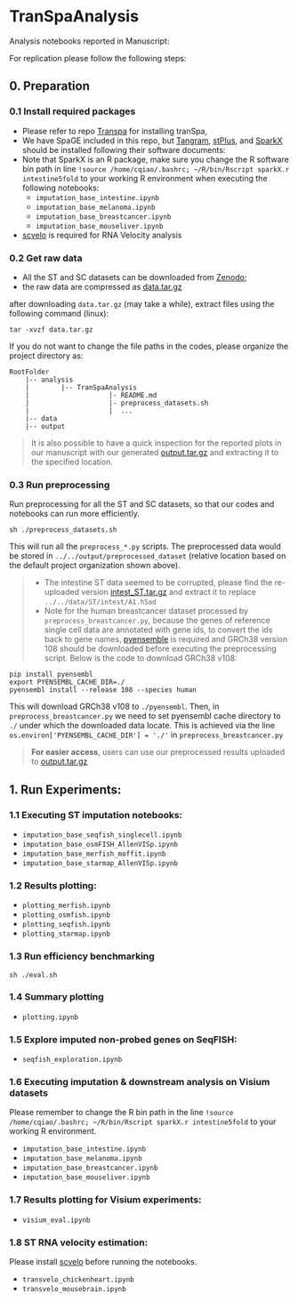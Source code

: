 # TranSpaAnalysis
Analysis notebooks reported in Manuscript:

For replication please follow the following steps:

## 0. Preparation

### 0.1 Install required packages

- Please refer to repo [Transpa](https://github.com/qiaochen/tranSpa/tree/main) for installing tranSpa,
- We have SpaGE included in this repo, but [Tangram](https://github.com/broadinstitute/Tangram), [stPlus](https://github.com/xy-chen16/stPlus), and [SparkX](https://xzhoulab.github.io/SPARK/04_installation/) should be installed following their software documents:
- Note that SparkX is an R package, make sure you change the R software bin path in line `!source /home/cqiao/.bashrc; ~/R/bin/Rscript sparkX.r intestine5fold` to your working R environment when executing the following notebooks:
    - `imputation_base_intestine.ipynb`
    - `imputation_base_melanoma.ipynb`
    - `imputation_base_breastcancer.ipynb`
    - `imputation_base_mouseliver.ipynb`
- [scvelo](https://scvelo.readthedocs.io/en/stable/installation/) is required for RNA Velocity analysis

### 0.2 Get raw data

- All the ST and SC datasets can be downloaded from [Zenodo](https://zenodo.org/record/8172197); 
- the raw data are compressed as [data.tar.gz](https://zenodo.org/record/8172197/files/data.tar.gz?download=1)

after downloading `data.tar.gz` (may take a while), extract files using the following command (linux):

```
tar -xvzf data.tar.gz
```

If you do not want to change the file paths in the codes, please organize the project directory as:

```
RootFolder
    |-- analysis
    |        |-- TranSpaAnalysis
    |                    |- README.md
    |                    |- preprocess_datasets.sh
    |                    |  ... 
    |-- data
    |-- output            
```

>It is also possible to have a quick inspection for the reported plots in our manuscript with our generated [output.tar.gz](https://zenodo.org/record/8172197/files/output.tar.gz?download=1) and extracting it to the specified location.

### 0.3 Run preprocessing

Run preprocessing for all the ST and SC datasets, so that our codes and notebooks can run more efficiently. 

```
sh ./preprocess_datasets.sh
```

This will run all the `preprocess_*.py` scripts. The preprocessed data would be stored in `../../output/preprocessed_dataset` (relative location based on the default project organization shown above).

>* The intestine ST data seemed to be corrupted, please find the re-uploaded version [intest_ST.tar.gz](https://zenodo.org/record/8214466/files/intest_ST.tar.gz?download=1) and extract it to replace `../../data/ST/intest/A1.h5ad`
>* Note for the human breastcancer dataset processed by `preprocess_breastcancer.py`, because the genes of reference single cell data are annotated with gene ids, to convert the ids back to gene names, [pyensemble](https://github.com/openvax/pyensembl) is required and GRCh38 version 108 should be downloaded before executing the preprocessing script. Below is the code to download GRCh38 v108:
```
pip install pyensembl
export PYENSEMBL_CACHE_DIR=./
pyensembl install --release 108 --species human
```
This will download GRCh38 v108 to `./pyensembl`. Then, in `preprocess_breastcancer.py` we need to set pyensembl cache directory to `./`  under which the downloaded data locate. This is achieved via the line `os.environ['PYENSEMBL_CACHE_DIR'] = './'` in `preprocess_breastcancer.py`


> __For easier access__, users can use our preprocessed results uploaded to [output.tar.gz](https://zenodo.org/record/8172197/files/output.tar.gz?download=1)

## 1. Run Experiments:

### 1.1 Executing ST imputation notebooks:
- `imputation_base_seqfish_singlecell.ipynb`
- `imputation_base_osmFISH_AllenVISp.ipynb`
- `imputation_base_merfish_moffit.ipynb`
- `imputation_base_starmap_AllenVISp.ipynb`

### 1.2 Results plotting:
- `plotting_merfish.ipynb`
- `plotting_osmfish.ipynb`
- `plotting_seqfish.ipynb`
- `plotting_starmap.ipynb`

### 1.3 Run efficiency benchmarking
```
sh ./eval.sh
```

### 1.4 Summary plotting
- `plotting.ipynb`

### 1.5 Explore imputed non-probed genes on SeqFISH:
- `seqfish_exploration.ipynb`

### 1.6 Executing imputation & downstream analysis on Visium datasets
Please remember to change the R bin path in the line `!source /home/cqiao/.bashrc; ~/R/bin/Rscript sparkX.r intestine5fold` to your working R environment.

- `imputation_base_intestine.ipynb`
- `imputation_base_melanoma.ipynb`
- `imputation_base_breastcancer.ipynb`
- `imputation_base_mouseliver.ipynb`

### 1.7 Results plotting for Visium experiments:
- `visium_eval.ipynb`

### 1.8 ST RNA velocity estimation:
Please install [scvelo](https://scvelo.readthedocs.io/en/stable/installation/) before running the notebooks.

- `transvelo_chickenheart.ipynb`
- `transvelo_mousebrain.ipynb`






